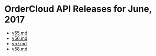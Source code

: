 # OrderCloud API Releases for June, 2017

- [v55.md](v55.md)
- [v56.md](v56.md)
- [v57.md](v57.md)
- [v58.md](v58.md)